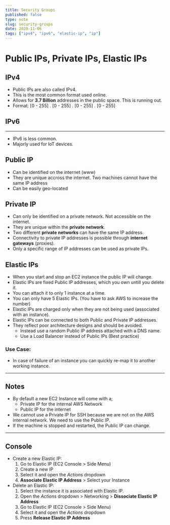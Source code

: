 ```yaml
---
title: Security Groups
published: false
type: note
slug: security-groups
date: 2020-11-06
tags: ["ipv4", "ipv6", "elastic-ip", "ip"]
---
```


# Public IPs, Private IPs, Elastic IPs

## IPv4

- Public IPs are also called IPv4.
- This is the most common format used online.
- Allows for **3.7 Billion** addresses in the public space. This is running out.
- Format: [0 - 255] . [0 - 255] . [0 - 255] . [0 - 255]

## IPv6

---

- IPv6 is less common.
- Majorly used for IoT devices.

## Public IP

- Can be identified on the internet (www)
- They are unique accross the internet. Two machines cannot have the same IP address
- Can be easily geo-located

## Private IP

- Can only be identified on a private network. Not accessible on the internet.
- They are unique within the **private network**.
- Two different **private networks** can have the same IP address.
- Connectivity to private IP addresses is possible through **internet gateways** (proxies).
- Only a specific range of IP addresses can be used as private IPs.

## Elastic IPs

- When you start and stop an EC2 instance the public IP will change.
- Elastic IPs are fixed Public IP addresses, which you own untill you delete it.
- You can attach it to only 1 instance at a time.
- You can only have 5 Elastic IPs. (You have to ask AWS to increase the number)
- Elastic IPs are charged only when they are not being used (associated with an instance).
- Elastic IPs can be connected to both Public and Private IP addresses.
- They reflect poor architecture designs and should be avoided.
  - Instead use a random Public IP address attached with a DNS name.
  - Use a Load Balancer instead of Public IPs (Best practice)

### Use Case:

- In case of failure of an instance you can quickly re-map it to another working instance.

---

## Notes

- By default a new EC2 Instance will come with a;
  - Private IP for the internal AWS Network
  - Public IP for the internet
- We cannot use a Private IP for SSH because we are not on the AWS internal network. We need to use the Public IP.
- If the machine is stopped and restarted, the Public IP can change.

---

## Console

- Create a new Elastic IP:
  1. Go to Elastic IP (EC2 Console > Side Menu)
  2. Create a new IP
  3. Select it and open the _Actions_ dropdown
  4. **Associate Elastic IP Address** > Select your Instance
- Delete an Elastic IP:
  1. Select the instance it is associated with Elastic IP.
  2. Open the _Actions_ dropdown > Networking > **Dissociate Elastic IP Address**
  3. Go to Elastic IP (EC2 Console > Side Menu)
  4. Select it and open the _Actions_ dropdown
  5. Press **Release Elastic IP Address**
